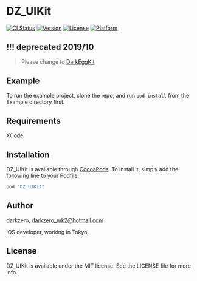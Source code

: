 # DZ_UIKit

[![CI Status](http://img.shields.io/travis/darkzero/DZ_UIKit.svg?style=flat)](https://travis-ci.org/darkzero/DZ_UIKit)
[![Version](https://img.shields.io/cocoapods/v/DZ_UIKit.svg?style=flat)](http://cocoapods.org/pods/DZ_UIKit)
[![License](https://img.shields.io/cocoapods/l/DZ_UIKit.svg?style=flat)](http://cocoapods.org/pods/DZ_UIKit)
[![Platform](https://img.shields.io/cocoapods/p/DZ_UIKit.svg?style=flat)](http://cocoapods.org/pods/DZ_UIKit)

## **!!! deprecated 2019/10**
> Please change to [DarkEggKit](https://github.com/darkzero/DarkEggKit)

## Example

To run the example project, clone the repo, and run `pod install` from the Example directory first.

## Requirements
XCode

## Installation

DZ_UIKit is available through [CocoaPods](http://cocoapods.org). To install
it, simply add the following line to your Podfile:

```ruby
pod "DZ_UIKit"
```

## Author

darkzero, darkzero_mk2@hotmail.com

iOS developer, working in Tokyo.

## License

DZ_UIKit is available under the MIT license. See the LICENSE file for more info.

